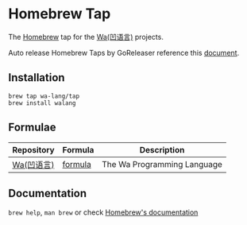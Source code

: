 # Homebrew Tap

The [Homebrew](https://brew.sh/index_zh-cn) tap for the [Wa(凹语言)](https://wa-lang.org) projects.

Auto release Homebrew Taps by GoReleaser reference this [document](https://goreleaser.com/customization/homebrew/).

## Installation

```
brew tap wa-lang/tap
brew install walang
```

## Formulae

| Repository | Formula | Description |
| ---------- | ------- | ----------- |
| [Wa(凹语言)](https://github.com/wa-lang/wa) | [formula](HomebrewFormula/walang.rb) | The Wa Programming Language |

## Documentation

`brew help`, `man brew` or check [Homebrew's documentation](https://docs.brew.sh/)

